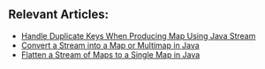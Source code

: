 ## Relevant Articles:
- [Handle Duplicate Keys When Producing Map Using Java Stream](https://www.baeldung.com/java-duplicate-keys-when-producing-map-using-stream)
- [Convert a Stream into a Map or Multimap in Java](https://www.baeldung.com/java-convert-stream-map-multimap)
- [Flatten a Stream of Maps to a Single Map in Java](https://www.baeldung.com/java-flatten-stream-map)
